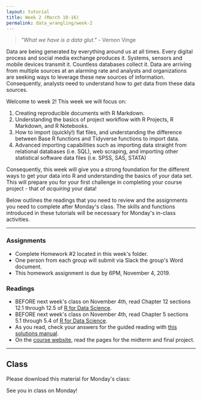 ```yaml
---
layout: tutorial
title: Week 2 (March 10-16)
permalink: data_wrangling/week-2
---
```


 > *"What we have is a data glut."* - Vernon Vinge


Data are being generated by everything around us at all times. Every digital process and social media exchange produces it. Systems, sensors and mobile devices transmit it. Countless databases collect it. Data are arriving from multiple sources at an alarming rate and analysts and organizations are seeking ways to leverage these new sources of information. Consequently, analysts need to understand how to *get* data from these data sources.

Welcome to week 2!  This week we will focus on:

1. Creating reproducible documents with R Markdown.
2. Understanding the basics of project workflow with R Projects, R Markdown, and R Notebooks.
3. How to import (quickly!) flat files, and understanding the difference between Base R functions and Tidyverse functions to import data.
4. Advanced importing capabilities such as importing data straight from relational databases (i.e. SQL), web scraping, and importing other statistical software data files (i.e. SPSS, SAS, STATA)

Consequently, this week will give you a strong foundation for the different ways to get your data into R and understanding the basics of your data set. This will prepare you for your first challenge in completing your course project - that of *acquiring* your data!

Below outlines the readings that you need to review and the assignments you need to complete after Monday's class. The skills and functions introduced in these tutorials will be necessary for Monday's in-class activities.

<hr>

### Assignments

- Complete Homework #2 located in this week's folder.
- One person from each group will submit via Slack the group's Word document.
- This homework assignment is due by 6PM, November 4, 2019.


### Readings

- BEFORE next week's class on November 4th, read Chapter 12 sections 12.1 through 12.5 of [R for Data Science](https://r4ds.had.co.nz/).
- BEFORE next week's class on November 4th, read Chapter 5 sections 5.1 through 5.4 of [R for Data Science](https://r4ds.had.co.nz/).
- As you read, check your answers for the guided reading with [this solutions manual](https://jrnold.github.io/r4ds-exercise-solutions/).
- On the [course website](http://uc-r.github.io/data_wrangling), read the pages for the midterm and final project.


<hr>

## Class

Please download this material for Monday's class: &nbsp; <a href="https://www.dropbox.com/sh/6qw8q7bxvgl6gal/AABHHsTKY1ukONi4CSQtFk1Ua?dl=1" style="color:black;"><i class="fa fa-cloud-download" style="font-size:1em"></i></a>

See you in class on Monday!
